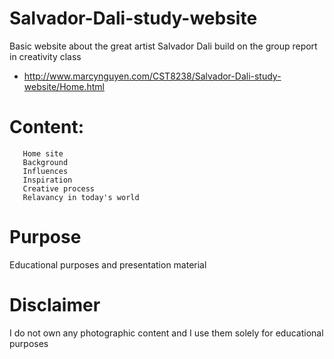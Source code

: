 # Salvador-Dali-study-website
Basic website about the great artist Salvador Dali build on the group report in creativity class <br>
- http://www.marcynguyen.com/CST8238/Salvador-Dali-study-website/Home.html
# Content:
       Home site 
       Background 
       Influences 
       Inspiration 
       Creative process 
       Relavancy in today's world 
# Purpose
Educational purposes and presentation material <br>
# Disclaimer
I do not own any photographic content and I use them solely for educational purposes
